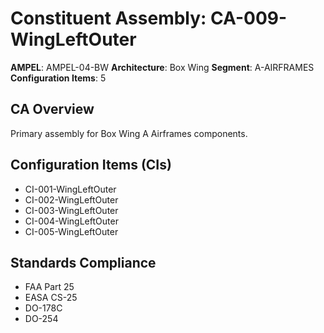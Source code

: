 # Constituent Assembly: CA-009-WingLeftOuter

**AMPEL**: AMPEL-04-BW
**Architecture**: Box Wing
**Segment**: A-AIRFRAMES
**Configuration Items**: 5

## CA Overview
Primary assembly for Box Wing A Airframes components.

## Configuration Items (CIs)
- CI-001-WingLeftOuter
- CI-002-WingLeftOuter
- CI-003-WingLeftOuter
- CI-004-WingLeftOuter
- CI-005-WingLeftOuter

## Standards Compliance
- FAA Part 25
- EASA CS-25
- DO-178C
- DO-254
